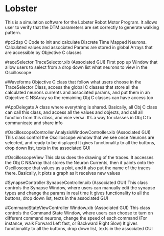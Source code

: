 # Lobster

This is a simulation software for the Lobster Robot Motor Program.
It allows user to verify that the DTM parameters are set correctly to generate walking pattern.

#pc2dsp
	C Code to init and calculate Discrete Time Mapped Neurons.
	Calculated values and associated Params are stored in global Arrays that are 		accessible by Objective C classes

#raceSelector
	TraceSelector.xib (Associated GUI)
	First pop up Window that allow users to select from a drop down list what neurons to view in the Oscilloscope

#Waveforms
	Objective C class that follow what users choose in the TraceSelector Class, access the global C classes that store all the calculated neurons currents and associated params, and put them in an Objective C NSArray so the remaining Obj C classes can have access too

#AppDelegate
	A class where everything is shared. Basically, all Obj C class can call this class, and access all the values and objects, and call all function from this class, and vice versa. It’s a way for classes in Obj C to communicate and share info

#OscilloscopeController
	AnalysisWindowController.xib (Associated GUI)
	This class control the Oscilloscope window that we see once Neurons are selected, and ready to be displayed
	It gives functionality to all the buttons, drop down list, texts in the associated GUI

#OscilloscopeView
	This class does the drawing of the traces. It accesses the Obj C NSArray that stores the Neuron Currents, then it paints onto the Oscilloscope that values as a plot, and it also put the name of the traces there. Basically, it plots a graph as it receives new values

#SynapseController
	SynapseController.xib (Associated GUI)
	This class controls the Synapse Window, where users can manually edit the synapse types and change the params in real time
	It gives functionality to all the buttons, drop down list, texts in the associated GUI

#CommandStateViewController
	Window.xib (Associated GUI)
	This class controls the Command State Window, where users can choose to turn on different command neurons, change the speed of each command (For instance, walk Forward Left fast, or Backward Right Slow)
	It gives functionality to all the buttons, drop down list, texts in the associated GUI
